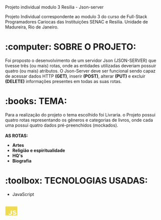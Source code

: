 Projeto individual modulo 3 Resilia - Json-server
<p> Projeto Individual correspondente ao modulo 3 do curso de Full-Stack Programadores Cariocas das Instituições SENAC e Resilia. Unidade de Madureira, Rio de Janeiro.</p>
<h1>:computer: SOBRE O PROJETO: </h1>
<p> Foi proposto o desenvolvimento de um servidor Json (JSON-SERVER) que tivesse três (ou mais) rotas, onde as entidades utilizadas deveriam possuir quatro (ou mais) atributos. O Json-Server deve ser funcional sendo capaz de acessar dados HTTP <b>(GET)</b>, inserir <b>(POST)</b>, alterar <b>(PUT)</b> e excluir <b>(DELETE)</b> informações presentes em todas as suas rotas. </p>
<h1>:books: TEMA:</h1>
<p> Para a realização do projeto o tema escolhido foi Livraria. o Projeto possui quatro rotas representando os gêneros e categorias de livros, onde cada uma possui quatro dados pré-preenchidos (mockados). <br><br><b>AS ROTAS:</b>
<ul>
<li><b>Artes</b></li>
<li><b>Religião e espiritualidade</b> </li>
<li><b>HQ's</b></li>
<li><b>Biografia</b></li>
</ul>
<h1>:toolbox: TECNOLOGIAS USADAS:</h1>
<ul>
  <li>JavaScript</li>
  </ul>

<div style="display: inline_block"><br>
<img align="center" alt="Will-Js" height="30" width="40" src="https://raw.githubusercontent.com/devicons/devicon/master/icons/javascript/javascript-plain.svg">
</div>
